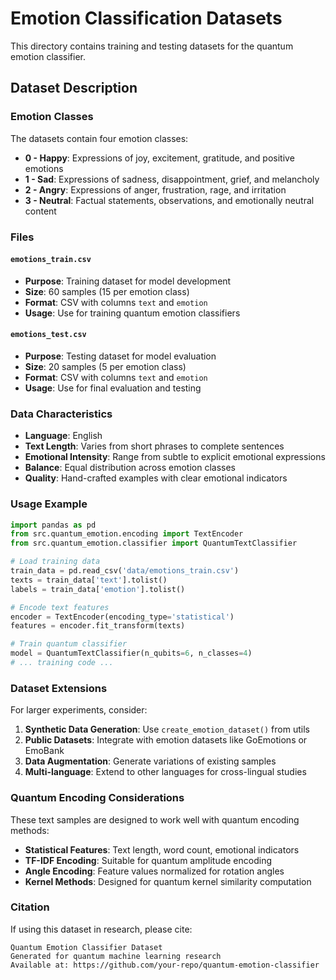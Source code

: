 # Emotion Classification Datasets

This directory contains training and testing datasets for the quantum emotion classifier.

## Dataset Description

### Emotion Classes

The datasets contain four emotion classes:

- **0 - Happy**: Expressions of joy, excitement, gratitude, and positive emotions
- **1 - Sad**: Expressions of sadness, disappointment, grief, and melancholy
- **2 - Angry**: Expressions of anger, frustration, rage, and irritation
- **3 - Neutral**: Factual statements, observations, and emotionally neutral content

### Files

#### `emotions_train.csv`
- **Purpose**: Training dataset for model development
- **Size**: 60 samples (15 per emotion class)
- **Format**: CSV with columns `text` and `emotion`
- **Usage**: Use for training quantum emotion classifiers

#### `emotions_test.csv`
- **Purpose**: Testing dataset for model evaluation
- **Size**: 20 samples (5 per emotion class)
- **Format**: CSV with columns `text` and `emotion`
- **Usage**: Use for final evaluation and testing

### Data Characteristics

- **Language**: English
- **Text Length**: Varies from short phrases to complete sentences
- **Emotional Intensity**: Range from subtle to explicit emotional expressions
- **Balance**: Equal distribution across emotion classes
- **Quality**: Hand-crafted examples with clear emotional indicators

### Usage Example

```python
import pandas as pd
from src.quantum_emotion.encoding import TextEncoder
from src.quantum_emotion.classifier import QuantumTextClassifier

# Load training data
train_data = pd.read_csv('data/emotions_train.csv')
texts = train_data['text'].tolist()
labels = train_data['emotion'].tolist()

# Encode text features
encoder = TextEncoder(encoding_type='statistical')
features = encoder.fit_transform(texts)

# Train quantum classifier
model = QuantumTextClassifier(n_qubits=6, n_classes=4)
# ... training code ...
```

### Dataset Extensions

For larger experiments, consider:

1. **Synthetic Data Generation**: Use `create_emotion_dataset()` from utils
2. **Public Datasets**: Integrate with emotion datasets like GoEmotions or EmoBank
3. **Data Augmentation**: Generate variations of existing samples
4. **Multi-language**: Extend to other languages for cross-lingual studies

### Quantum Encoding Considerations

These text samples are designed to work well with quantum encoding methods:

- **Statistical Features**: Text length, word count, emotional indicators
- **TF-IDF Encoding**: Suitable for quantum amplitude encoding
- **Angle Encoding**: Feature values normalized for rotation angles
- **Kernel Methods**: Designed for quantum kernel similarity computation

### Citation

If using this dataset in research, please cite:

```
Quantum Emotion Classifier Dataset
Generated for quantum machine learning research
Available at: https://github.com/your-repo/quantum-emotion-classifier
```